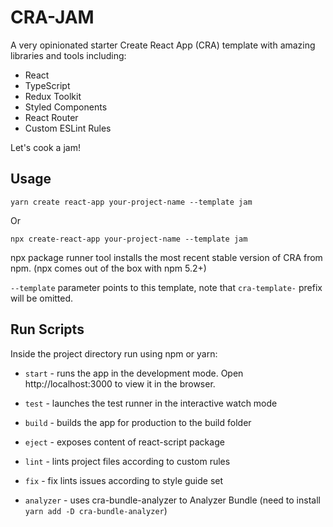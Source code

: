 # CRA-JAM
A very opinionated starter Create React App (CRA) template with amazing libraries and tools including:

* React
* TypeScript
* Redux Toolkit
* Styled Components
* React Router
* Custom ESLint Rules

Let's cook a jam!

## Usage
`yarn create react-app your-project-name --template jam`

Or

`npx create-react-app your-project-name --template jam`

npx package runner tool installs the most recent stable version of CRA from npm. (npx comes out of the box with npm 5.2+)

`--template` parameter points to this template, note that `cra-template-` prefix will be omitted.

## Run Scripts
Inside the project directory run using npm or yarn:

* `start` - runs the app in the development mode. Open http://localhost:3000 to view it in the browser.

* `test` - launches the test runner in the interactive watch mode

* `build` - builds the app for production to the build folder

* `eject` - exposes content of react-script package

* `lint` - lints project files according to custom rules

* `fix` - fix lints issues according to style guide set

* `analyzer` - uses cra-bundle-analyzer to Analyzer Bundle (need to install `yarn add -D cra-bundle-analyzer`)